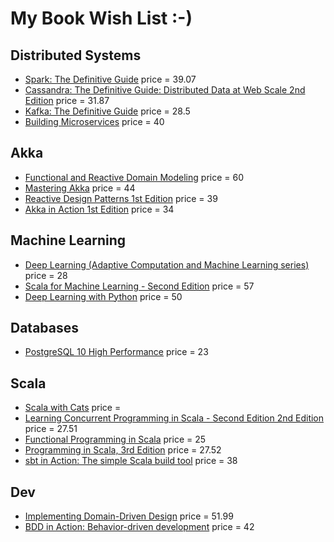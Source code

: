 # My Book Wish List :-)



## Distributed Systems
- [Spark: The Definitive Guide](https://www.bol.com/nl/p/spark-the-definitive-guide/9200000089487991/) price = 39.07
- [Cassandra: The Definitive Guide: Distributed Data at Web Scale 2nd Edition](https://www.amazon.com/Cassandra-Definitive-Guide-Distributed-Scale/dp/1491933666) price = 31.87
- [Kafka: The Definitive Guide](https://www.amazon.com/Kafka-Definitive-Real-Time-Stream-Processing-ebook/dp/B0758ZYVVN) price = 28.5
- [Building Microservices](https://www.amazon.com/Building-Microservices-Designing-Fine-Grained-Systems/dp/1491950358) price = 40

## Akka
- [Functional and Reactive Domain Modeling](https://www.manning.com/books/functional-and-reactive-domain-modeling) price = 60
- [Mastering Akka](https://www.amazon.com/Mastering-Akka-Christian-Baxter/dp/1786465027/) price = 44
- [Reactive Design Patterns 1st Edition](https://www.amazon.com/Reactive-Design-Patterns-Roland-Kuhn/dp/1617291803) price = 39
- [Akka in Action 1st Edition](https://www.bol.com/nl/p/akka-in-action/9200000012122128/) price = 34
																																				

## Machine Learning
- [Deep Learning (Adaptive Computation and Machine Learning series)](https://www.amazon.com/Deep-Learning-Adaptive-Computation-Machine/dp/0262035618) price = 28
- [Scala for Machine Learning - Second Edition](https://www.packtpub.com/big-data-and-business-intelligence/scala-machine-learning-second-edition) price = 57
- [Deep Learning with Python](https://www.manning.com/books/deep-learning-with-python) price = 50
																									

		
## Databases
- [PostgreSQL 10 High Performance](https://www.amazon.com/PostgreSQL-High-Performance-optimization-availability-ebook/dp/B07CVXL39Y) price = 23


## Scala
- [Scala with Cats]() price = 
- [Learning Concurrent Programming in Scala - Second Edition 2nd Edition](https://www.amazon.com/Learning-Concurrent-Programming-Scala-Second-ebook/dp/B01LYF9HSJ)	price = 27.51
- [Functional Programming in Scala](https://www.amazon.co.uk/Functional-Programming-Scala-Paul-Chiusano/dp/1617290653/) price = 25
- [Programming in Scala, 3rd Edition](https://www.amazon.co.uk/Programming-Scala-3rd-Martin-Odersky/dp/0981531687) price = 27.52
- [sbt in Action: The simple Scala build tool](https://www.amazon.com/sbt-Action-simple-Scala-build/dp/1617291277/) price = 38

## Dev
- [Implementing Domain-Driven Design](https://www.amazon.com/Implementing-Domain-Driven-Design-Vaughn-Vernon/dp/0321834577) price = 51.99
- [BDD in Action: Behavior-driven development](https://www.amazon.com/BDD-Action-Behavior-driven-development-lifecycle/dp/161729165X/) price = 42

																									

